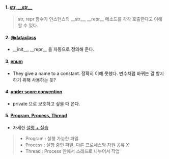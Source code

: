 #### 1. [str, \_\_str\_\_](https://shoark7.github.io/programming/python/difference-between-__repr__-vs-__str__)

> str, repr 함수가 인스턴스의 \_\_str\_\_,  \_\_repr\_\_ 메소드를 각각 호출한다고 이해할 수 있다. 


#### 2. [@dataclass](https://sjquant.tistory.com/30)
- \_\_init\_\_, \_\_repr\_\_ 을 자동으로 정의해 준다.

#### 3. [enum](https://stackoverflow.com/questions/22586895/python-enum-when-and-where-to-use)
- They give a name to a constant. 정확히 이해 못했다. 변수처럼 바뀌는 걸 방지하기 위해 사용하는 듯?

#### 4. [under score convention](https://dbader.org/blog/meaning-of-underscores-in-python)
- private 으로 보호하고 싶을 때 쓴다.

#### 5. [Program, Process, Thread](https://www.youtube.com/watch?v=iks_Xb9DtTM&feature=youtu.be)
- 자세한 [설명 + 실습](https://www.youtube.com/watch?v=RrfASw-jfZ4)
> - Program : 실행 가능한 파일
> - Process : 실행 중인 파일, 다른 프로세스와 자원 공유 X
> - Thread  : Process 안에서 스레드로 나누어서 작업
